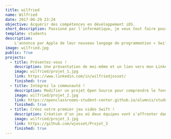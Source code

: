 ```yaml
---
title: wilfried
name: Wilfried
date: 2017-06-29 23:24
objective: Acquérir des compétences en développement iOS.
short_description: Passioné par l'informatique, je veux tout faire pour que cela en devienne mon métier.
template: students
description:
    L'annonce par Apple de leur nouveau langage de programmation « Swift » et l'adoption grandissante de ce dernier me démontre que la fenêtre d'opportunité est grande ouverte. C'est pourquoi j'ai décidé de saisir l'occasion en apprenant de manière autodidacte à créer des applications iOS. Je souhaite désormais renforcer mes compétences et les faire valider par le biais de ce parcours afin d'obtenir un job dans le secteur.
image: wilfried.jpg
public: True
projects:
  - title: Présentez-vous !
    description: Une présentation de moi-même et un lien vers mon LinkedIn.
    image: wilfried/projet_1.jpg
    link: https://www.linkedin.com/in/wilfriedjosset/
    finished: true
  - title: Intégrez la communauté !
    description: Modifier un projet Open Source pour comprendre le fonctionnement de Git, de Github et des pull requests. 
    image: wilfried/projet_2.jpg
    link: https://openclassrooms-student-center.github.io/alumnis/students/wilfried.html
    finished: true
  - title: Créez votre premier jeu vidéo Swift !
    description: Création d'un jeu où deux équipes vont s'affronter dans un combat à tour de rôle. 
    image: wilfried/projet_3.jpg
    link: https://github.com/wjosset/Projet_3
    finished: true
---
```

